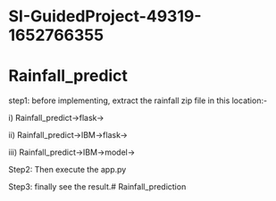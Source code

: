 # SI-GuidedProject-49319-1652766355
# Rainfall_predict

step1: 
before implementing, extract the rainfall zip file in this location:-

i) Rainfall_predict->flask->

ii) Rainfall_predict->IBM->flask->

iii) Rainfall_predict->IBM->model->

Step2: Then execute the app.py

Step3: finally see the result.# Rainfall_prediction

